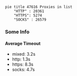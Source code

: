 
```mermaid
pie title 47616 Proxies in list
    "HTTP" : 20361
    "HTTPS": 5274
    "SOCKS" : 26579
```

### Some Info
#### Average Timeout

- mixed: 3.2s
- http: 1.3s
- https: 8.3s
- socks: 4.7s